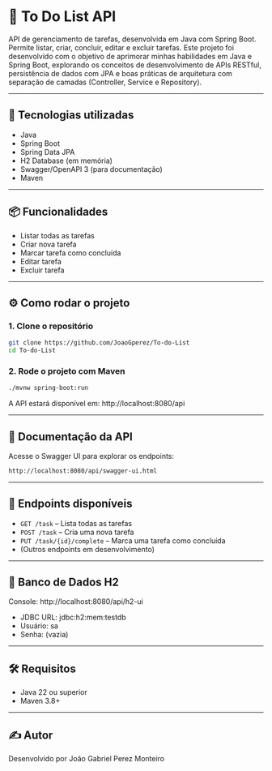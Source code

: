 
# 📝 To Do List API

API de gerenciamento de tarefas, desenvolvida em Java com Spring Boot. Permite listar, criar, concluir, editar e excluir tarefas. Este projeto foi desenvolvido com o objetivo de aprimorar minhas habilidades em Java e Spring Boot, explorando os conceitos de desenvolvimento de APIs RESTful, persistência de dados com JPA e boas práticas de arquitetura com separação de camadas (Controller, Service e Repository).

---

## 🚀 Tecnologias utilizadas

- Java
- Spring Boot
- Spring Data JPA
- H2 Database (em memória)
- Swagger/OpenAPI 3 (para documentação)
- Maven

---

## 📦 Funcionalidades

- Listar todas as tarefas
- Criar nova tarefa
- Marcar tarefa como concluída
- Editar tarefa
- Excluir tarefa

---

## ⚙️ Como rodar o projeto

### 1. Clone o repositório

```bash
git clone https://github.com/JoaoGperez/To-do-List
cd To-do-List
```
### 2. Rode o projeto com Maven
```bash
./mvnw spring-boot:run
```
A API estará disponível em: http://localhost:8080/api

---

## 🧪 Documentação da API
Acesse o Swagger UI para explorar os endpoints:
```bash
http://localhost:8080/api/swagger-ui.html
```
---

## 📌 Endpoints disponíveis
- `GET /task` – Lista todas as tarefas
- `POST /task` – Cria uma nova tarefa
- `PUT /task/{id}/complete` – Marca uma tarefa como concluída
- (Outros endpoints em desenvolvimento)
---

## 💾 Banco de Dados H2
Console: http://localhost:8080/api/h2-ui

- JDBC URL: jdbc:h2:mem:testdb
- Usuário: sa
- Senha: (vazia)

---

## 🛠️ Requisitos

- Java 22 ou superior
- Maven 3.8+

---

## ✍️ Autor
Desenvolvido por João Gabriel Perez Monteiro
